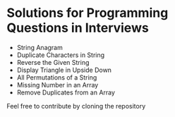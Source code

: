 
# Solutions for Programming Questions in Interviews

* String Anagram
* Duplicate Characters in String
* Reverse the Given String
* Display Triangle in Upside Down
* All Permutations of a String
* Missing Number in an Array
* Remove Duplicates from an Array

Feel free to contribute by cloning the repository